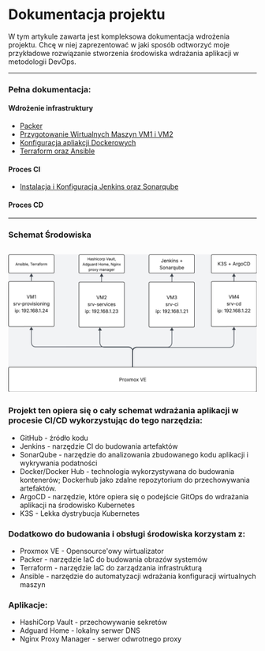 # Dokumentacja projektu

W tym artykule zawarta jest kompleksowa dokumentacja wdrożenia projektu. Chcę w niej zaprezentować w jaki sposób odtworzyć moje przykładowe rozwiązanie stworzenia środowiska wdrażania aplikacji w metodologii DevOps.

---

### Pełna dokumentacja:

#### Wdrożenie infrastruktury
- [Packer](./Wdrożenie%20środowiska/Packer.md)
- [Przygotowanie Wirtualnych Maszyn VM1 i VM2](./Wdrożenie%20środowiska/Prepare%20VM1%20and%20VM2.md)
- [Konfiguracja apliakcji Dockerowych](./Wdrożenie%20środowiska/Docker%20configuration.md)
- [Terraform oraz Ansible](./Wdrożenie%20środowiska/Terraform+Ansible.md)

#### Proces CI
- [Instalacja i Konfiguracja Jenkins oraz Sonarqube](./CI/Jenkins.md)
#### Proces CD

---
### Schemat Środowiska

![alt text](Environment-schema.png)
---
### Projekt ten opiera się o cały schemat wdrażania aplikacji w procesie CI/CD wykorzystując do tego narzędzia:

- GitHub - źródło kodu
- Jenkins - narzędzie CI do budowania artefaktów 
- SonarQube - narzędzie do analizowania zbudowanego kodu aplikacji i wykrywania podatności
- Docker/Docker Hub - technologia wykorzystywana do budowania kontenerów; Dockerhub jako zdalne repozytorium do przechowywania artefaktów.
- ArgoCD - narzędzie, które opiera się o podejście GitOps do wdrażania aplikacji na środowisko Kubernetes
- K3S - Lekka dystrybucja Kubernetes

### Dodatkowo do budowania i obsługi środowiska korzystam z:
- Proxmox VE - Opensource'owy wirtualizator 
- Packer - narzędzie IaC do budowania obrazów systemów
- Terraform - narzędzie IaC do zarządzania infrastrukturą
- Ansible - narzędzie do automatyzacji wdrażania konfiguracji wirtualnych maszyn

### Aplikacje:
- HashiCorp Vault - przechowywanie sekretów
- Adguard Home - lokalny serwer DNS
- Nginx Proxy Manager - serwer odwrotnego proxy



